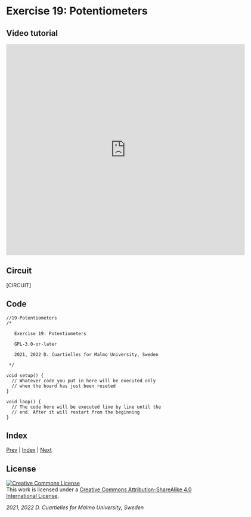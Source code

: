 # Exercise 19: Potentiometers

## Video tutorial

<iframe src="https://player.vimeo.com/video/527713993?h=b942914a3a" width="640" height="564" frameborder="0" allow="autoplay; fullscreen" allowfullscreen></iframe>

## Circuit

[CIRCUIT]

## Code

```c_cpp
//19-Potentiometers
/*

   Exercise 19: Potentiometers

   GPL-3.0-or-later

   2021, 2022 D. Cuartielles for Malmo University, Sweden

 */

void setup() {
  // Whatever code you put in here will be executed only 
  // when the board has just been reseted
}

void loop() {
  // The code here will be executed line by line until the 
  // end. After it will restart from the beginning
}
```

## Index

[Prev](../18-Resistors/18-Resistors.md) |  [Index](../course_index.md) |  [Next](../20-Experiment_ButtonsRGB/20-Experiment_ButtonsRGB.md)

## License

<a rel="license" href="http://creativecommons.org/licenses/by-sa/4.0/"><img alt="Creative Commons License" style="border-width:0" src="https://i.creativecommons.org/l/by-sa/4.0/80x15.png" /></a><br />This work is licensed under a <a rel="license" href="http://creativecommons.org/licenses/by-sa/4.0/">Creative Commons Attribution-ShareAlike 4.0 International License</a>.

*2021, 2022 D. Cuartielles for Malmo University, Sweden*
